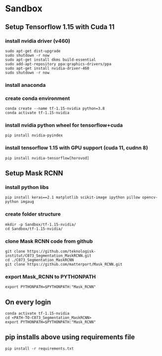 # Sandbox

## Setup Tensorflow 1.15 with Cuda 11 

### install nvidia driver (v460)
```
sudo apt-get dist-upgrade
sudo shutdown -r now
sudo apt-get install dkms build-essential
sudo add-apt-repository ppa:graphics-drivers/ppa
sudo apt-get install nvidia-driver-460
sudo shutdown -r now
```
### install anaconda


### create conda environment
```
conda create --name tf-1.15-nvidia python=3.8
conda activate tf-1.15-nvidia
```

### install nvidia python wheel for tensorflow+cuda
```
pip install nvidia-pyindex
```

### install tensorflow 1.15 with GPU support (cuda 11, cudnn 8)
```
pip install nvidia-tensorflow[horovod] 
```

## Setup Mask RCNN

### install python libs
```
pip install keras==2.1 matplotlib scikit-image ipython pillow opencv-python imgaug
```

### create folder structure
```
mkdir -p Sandbox/tf-1.15-nvidia/
cd Sandbox/tf-1.15-nvidia/
```

### clone Mask RCNN code from github
```
git clone https://github.com/teknologisk-institut/C073_Segmentation_MaskRCNN.git
cd ./C073_Segmentation_MaskRCNN
git clone https://github.com/matterport/Mask_RCNN.git
```

### export Mask_RCNN to PYTHONPATH
```
export PYTHONPATH=$PYTHONPATH:"Mask_RCNN"
```

## On every login
```
conda activate tf-1.15-nvidia
cd <PATH-TO-C073_Segmentation_MaskRCNN>
export PYTHONPATH=$PYTHONPATH:"Mask_RCNN"
```


## pip installs above using requirements file
```
pip install -r requirements.txt
```
